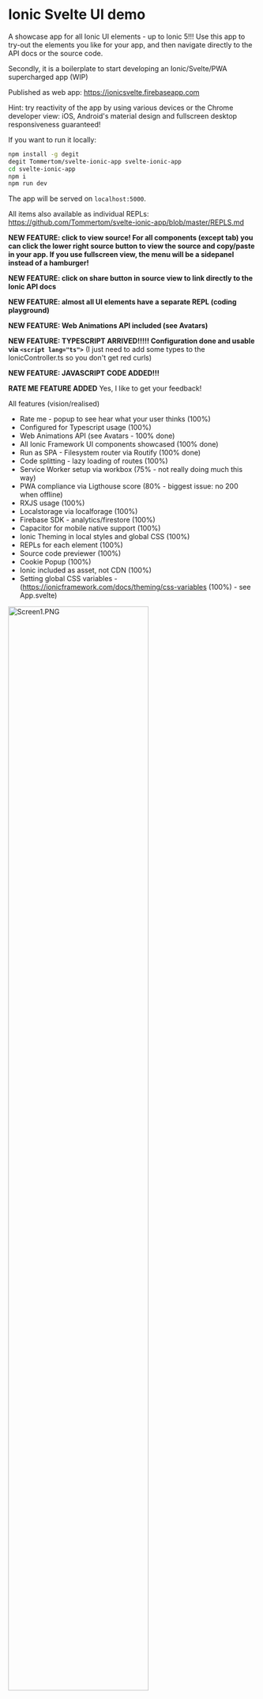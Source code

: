 # Ionic Svelte UI demo
A showcase app for all Ionic UI elements - up to Ionic 5!!! Use this app to try-out the elements you like for your app, and then navigate directly to the API docs or the source code.

Secondly, it is a boilerplate to start developing an Ionic/Svelte/PWA supercharged app (WIP) 

Published as web app: https://ionicsvelte.firebaseapp.com

Hint: try reactivity of the app by using various devices or the Chrome developer view: iOS, Android's material design and fullscreen desktop responsiveness guaranteed!

If you want to run it locally:

```bash
npm install -g degit
degit Tommertom/svelte-ionic-app svelte-ionic-app
cd svelte-ionic-app
npm i
npm run dev
```

The app will be served on `localhost:5000`.

All items also available as individual REPLs: https://github.com/Tommertom/svelte-ionic-app/blob/master/REPLS.md

**NEW FEATURE: click to view source! For all components (except tab) you can click the lower right source button to view the source and copy/paste in your app. If you use fullscreen view, the menu will be a sidepanel instead of a hamburger!**

**NEW FEATURE: click on share button in source view to link directly to the Ionic API docs**

**NEW FEATURE: almost all UI elements have a separate REPL (coding playground)**

**NEW FEATURE: Web Animations API included (see Avatars)**

**NEW FEATURE: TYPESCRIPT ARRIVED!!!!! Configuration done and usable via `<script lang="ts">`**
(I just need to add some types to the IonicController.ts so you don't get red curls)

**NEW FEATURE: JAVASCRIPT CODE ADDED!!!**

**RATE ME FEATURE ADDED**
Yes, I like to get your feedback!

All features (vision/realised) 
- Rate me - popup to see hear what your user thinks (100%)
- Configured for Typescript usage (100%)
- Web Animations API (see Avatars - 100% done)
- All Ionic Framework UI components showcased (100% done)
- Run as SPA - Filesystem router via Routify (100% done)
- Code splitting - lazy loading of routes (100%)
- Service Worker setup via workbox (75% - not really doing much this way) 
- PWA compliance via Ligthouse score (80% - biggest issue: no 200 when offline)
- RXJS usage (100%)
- Localstorage via localforage (100%)
- Firebase SDK - analytics/firestore (100%)
- Capacitor for mobile native support (100%)
- Ionic Theming in local styles and global CSS (100%)
- REPLs for each element (100%)
- Source code previewer (100%)
- Cookie Popup (100%)
- Ionic included as asset, not CDN (100%)
- Setting global CSS variables - (https://ionicframework.com/docs/theming/css-variables (100%) - see App.svelte)

<img alt="Screen1.PNG" src="https://raw.githubusercontent.com/Tommertom/svelte-ionic-app/master/doc/Screen1.PNG" width="75%" >

And the source view with copy feature and you can select text with the mouse:
<img alt="Screen2.PNG" src="https://raw.githubusercontent.com/Tommertom/svelte-ionic-app/master/doc/Screen2.PNG" width="75%" >

Do you like this work? Please star this project! 

# Known issues

## Not an issue but good to note: Typescript full usage may require typings for some packages
These are not always available for all packages used in this project, and hence not applied.

## Searchbar cancel ionCancel does not fire
I think I need to debug a bit more, because ionInput does fire..... And the show-cancel-button "never" also does not work.

## REPLs are Ionic 4
The REPLs are Ionic 4. I think they still sufficiently serve purpose to play around with the UI, so for now I won't bother too much updating them.

## ion-back-button does not show
Ion Back Button does not appear in the app. Neither in a REPL. Made a custom version.

## Altdetails is not taking the route argument
Needing some debugging - A NAV in the TAB is not working properly

## Capacitor Clipboard on iOS does not copy
Copy of sourcecode on iOS does not seem to work.

## Pane integration is WIP
Pane needs ion-content  to be set to `scroll-y:false` to avoid strange UI on some devices.

## PWA no 200 when offline
This is something that requires a bit more work on my end - finding the right toolbox to do 200 when offline and at the same time a developer friendly implementation for changes. Probably it exists already, but just need to research a bit more.

## Navigation through href isn't as pretty 
In Cards there is a link that navigates away from the current page. It does not nicely replace the page, as it fully reloads. That is not very nice if you ask me, so you have to use a `navigate` method instead of href. That is a bit unfortunate if you ask me (from SEO perspective - correct?)

# Remarks while working on Ionic - Svelte integration

## Setting properties for Ionic Elements
If you want to set properties for Ionic elements, you need to use the `attribute` as defined in the docs. Example:
- not ok: `<ion-content scrollX="true">...</ion-content>`
- ok: `<ion-content scroll-x="true>...</ion-content>`

## Nav needs customElement
Not necessarily an issue, but still a bit undesireable to make a custom element to be using a IonNav (as in `<ion-nav root="my-element">`). Therefore made IonNav.svelte to handle this and developers can include svelte component instead of manually registering a customElement.

## IonTabs selected Tab 
I raised an issue @ Ionic for selected-tab not selecting te default tab as per Ionic's documentation. https://github.com/ionic-team/ionic/issues/20060

## IonNav does not work in tabs
This seems to be related to the ionic router that is not working for me.  IonPage.svelte could be a replacement for a flyin type of animation.

## Want local install of Ionic lib?
Local install (in index.html):
```
    <script type="module" src='/assets/libs/@ionic/core/dist/ionic/ionic.js'></script>
    <link rel="stylesheet" href="/assets/libs/@ionic/core/css/ionic.bundle.css" />
```
Obviously you need to put the NPM lib of @ionic in the assets folder.

# Todo's
A number of todo's:
- Copy snippets of source code
- Implement workbox and spassr as shown in the startertemplate of routify (or at least check)
- ~~fix IonTab~~
- ~~fix Ionic Menu close, go through all components and fix some messages~~
- ~~research some of the warnings after Ionic 5 migration~~
- ~~Ionic 5 add-ons not present in Ionic 4 (to figure out which ones)~~
- ~~UI elements missing: VirtualScroll skipped~~
- ~~add the popoover and other controller related items~~
- ~~try the css styling as per documentation (theming)~~
- ~~look at awesome rollup and add typescript -~~ not mature enough!!
- ~~fix rollup copy of files in assets folder~~
- ~~do some binding on inputs and other interactive elements~~
- ~~ionicons for menu - colors and other names~~
- ~~ionicons part has some unknown icons, make larger~~
- make it a better PWA - need to work on the service worker - https://developers.google.com/web/tools/workbox/guides/get-started
- ~~better names for controller API?~~
- ~~NAV over tab~~
- ~~make it more sveltish (code, store, bindings, animations)~~
- ~~publish on firebase hosting~~
- ~~try some cordova/ionic native - no web features I need~~
- ~~singleton classes https://alligator.io/js/js-singletons/~~
- ~~place routes in better place (pages folder probably, to avoid repeating /../)~~
- ~~consider Contexts for exposing controllers~~
- ~~split pane~~
- ~~searchbox in ionicons~~
- add non Ionic elements to complete UI: 
    - chat ui and other social elements (https://github.com/thenaim/ionic-tk-social-network)
    - ~~Stimeline~~S
    - accordeon
    - ~~pane~~ 
- ~~SSR~~
- ~~to docs link https://ionicframework.com/docs/api/input~~
- https://css-tricks.com/what-i-like-about-writing-styles-with-svelte/
- https://github.com/pngwn/prism-svelte or something else that works
- ~~REPLs~~
- ~~change router? https://github.com/qutran/swheel, https://github.com/jorgegorka/svelte-router/blob/master/README.md~~
- source code formatter in HTML
- Font Awesome icons
- ~~Web Animations API trial - see Avatars~~
- ~~replace manual route filter with ignore option~~
- ~~Sseek ways to include in rollup bundler instead of script include~~S
- ~~SIonic 5 migration - once it is fully released - already some breaking changes~~S

